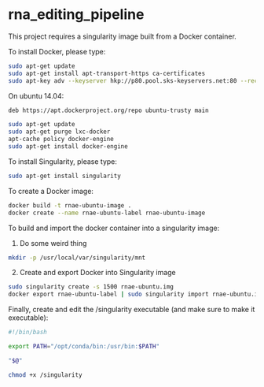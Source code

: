 # rna_editing_pipeline

This project requires a singularity image built from a Docker container. 

To install Docker, please type: 

```bash
sudo apt-get update
sudo apt-get install apt-transport-https ca-certificates
sudo apt-key adv --keyserver hkp://p80.pool.sks-keyservers.net:80 --recv-keys 58118E89F3A912897C070ADBF76221572C52609D
```

On ubuntu 14.04: 

```bash
deb https://apt.dockerproject.org/repo ubuntu-trusty main

sudo apt-get update
sudo apt-get purge lxc-docker
apt-cache policy docker-engine
sudo apt-get install docker-engine
```
 
To install Singularity, please type: 

```bash
sudo apt-get install singularity
```

To create a Docker image:
```bash
docker build -t rnae-ubuntu-image .
docker create --name rnae-ubuntu-label rnae-ubuntu-image
```

To build and import the docker container into a singularity image: 

1. Do some weird thing

```bash
mkdir -p /usr/local/var/singularity/mnt
```

2. Create and export Docker into Singularity image

```bash
sudo singularity create -s 1500 rnae-ubuntu.img
docker export rnae-ubuntu-label | sudo singularity import rnae-ubuntu.img
```

Finally, create and edit the /singularity executable (and make sure to make it executable):

```bash
#!/bin/bash

export PATH="/opt/conda/bin:/usr/bin:$PATH"

"$@"
```

```bash
chmod +x /singularity
```
